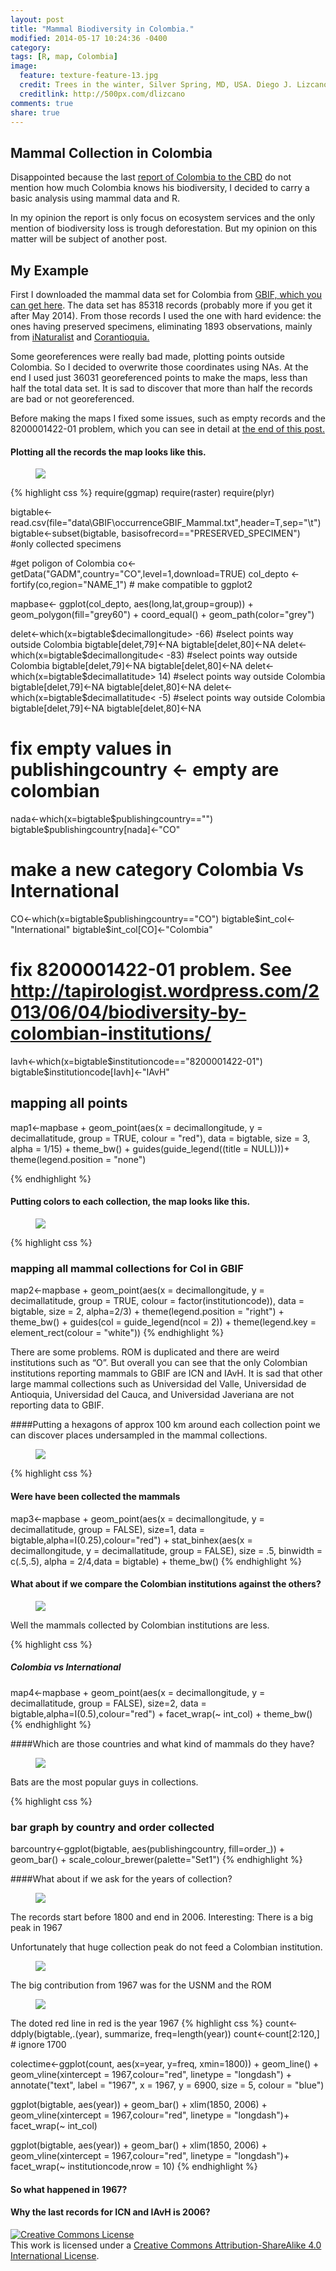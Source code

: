 ```yaml
---
layout: post
title: "Mammal Biodiversity in Colombia."
modified: 2014-05-17 10:24:36 -0400
category:
tags: [R, map, Colombia]
image:
  feature: texture-feature-13.jpg
  credit: Trees in the winter, Silver Spring, MD, USA. Diego J. Lizcano
  creditlink: http://500px.com/dlizcano
comments: true
share: true
---
```


## Mammal Collection in Colombia

Disappointed because the last [report of Colombia to the CBD](http://www.pnud.org.co/sitio.shtml?apc=i1-----&x=75608#.U3b1wfldV8G) do not mention how much Colombia knows his biodiversity, I decided to carry a basic analysis using mammal data and R. 

In my opinion the report is only focus on ecosystem services and the only mention of biodiversity loss is trough deforestation. But my opinion on this matter will be subject of another post.

## My Example

First I downloaded the mammal data set for Colombia from [GBIF, which you can get here](http://www.gbif.org/occurrence/search?TAXON_KEY=359&COUNTRY=CO).
The data set has 85318 records (probably more if you get it after May 2014). From those records I used the one with hard evidence: the ones having preserved specimens, eliminating 1893 observations, mainly from [iNaturalist](http://www.inaturalist.org/) and [Corantioquia.](http://www.corantioquia.gov.co/) 

Some georeferences were really bad made, plotting points outside Colombia. So I decided to overwrite those coordinates using NAs. At the end I used just 36031 georeferenced points to make the maps, less than half the total data set.  It is sad to discover that more than half the records are bad or not georeferenced.

Before making the maps I fixed some issues, such as empty records and the 8200001422-01 problem, which you can see in detail at [the end of this post.](http://tapirologist.wordpress.com/2013/06/04/biodiversity-by-colombian-institutions/)


#### Plotting all the records the map looks like this. 
<figure>
	<img src="/images/mammal/map1.png">
</figure>

{% highlight css %}
require(ggmap)
require(raster)
require(plyr)

bigtable<-read.csv(file="data\\GBIF\\occurrenceGBIF_Mammal.txt",header=T,sep="\t")
bigtable<-subset(bigtable, basisofrecord=="PRESERVED_SPECIMEN") #only collected specimens

#get poligon of Colombia
co<-getData("GADM",country="CO",level=1,download=TRUE)
col_depto <- fortify(co,region="NAME_1") # make compatible to ggplot2

mapbase<- ggplot(col_depto, aes(long,lat,group=group)) + 
	geom_polygon(fill="grey60") + coord_equal() +
	geom_path(color="grey") 

delet<-which(x=bigtable$decimallongitude> -66) #select points way outside Colombia
bigtable[delet,79]<-NA
bigtable[delet,80]<-NA
delet<-which(x=bigtable$decimallongitude< -83) #select points way outside Colombia
bigtable[delet,79]<-NA
bigtable[delet,80]<-NA
delet<-which(x=bigtable$decimallatitude> 14) #select points way outside Colombia
bigtable[delet,79]<-NA
bigtable[delet,80]<-NA
delet<-which(x=bigtable$decimallatitude< -5) #select points way outside Colombia
bigtable[delet,79]<-NA
bigtable[delet,80]<-NA

# fix empty values in publishingcountry <- empty are colombian
nada<-which(x=bigtable$publishingcountry=="")
bigtable$publishingcountry[nada]<-"CO"
# make a new category Colombia Vs International
CO<-which(x=bigtable$publishingcountry=="CO")
bigtable$int_col<-"International"
bigtable$int_col[CO]<-"Colombia"
# fix 8200001422-01 problem. See http://tapirologist.wordpress.com/2013/06/04/biodiversity-by-colombian-institutions/
Iavh<-which(x=bigtable$institutioncode=="8200001422-01") 
bigtable$institutioncode[Iavh]<-"IAvH"

## mapping all points
map1<-mapbase + geom_point(aes(x = decimallongitude, y = decimallatitude, group = TRUE,
                      colour = "red"), 
                      data = bigtable, size = 3,
                      alpha = 1/15) +
                      theme_bw() + guides(guide_legend((title = NULL)))+
                      theme(legend.position = "none")

  {% endhighlight %}

#### Putting colors to each collection, the map looks like this.  
<figure>
	<a href="/images/mammal/map2.png"><img src="/images/mammal/map2.png"></a>
</figure>
    
{% highlight css %}
### mapping all mammal collections for Col in GBIF
map2<-mapbase + geom_point(aes(x = decimallongitude, y = decimallatitude, group = TRUE,
                          colour = factor(institutioncode)), 
                          data = bigtable, size = 2,
                          alpha=2/3) + 
  theme(legend.position = "right") + 
  theme_bw() + guides(col = guide_legend(ncol = 2)) +
  theme(legend.key = element_rect(colour = "white"))
  {% endhighlight %}

There are some problems. ROM is duplicated and there are weird institutions such as “O”. But overall you can see that the only Colombian institutions reporting mammals to GBIF are ICN and IAvH. It is sad that other large mammal collections such as Universidad del Valle, Universidad de Antioquia, Universidad del Cauca, and Universidad Javeriana are not reporting data to GBIF.
  
####Putting a hexagons of approx 100 km around each collection point we can discover places undersampled in the mammal collections.
<figure>
	<a href="/images/mammal/map3.png"><img src="/images/mammal/map3.png"></a>
</figure>

{% highlight css %}
#### Were have been collected the mammals 
map3<-mapbase + geom_point(aes(x = decimallongitude, y = decimallatitude, group = FALSE), size=1, 
                           data = bigtable,alpha=I(0.25),colour="red") + 
  stat_binhex(aes(x = decimallongitude, y = decimallatitude, group = FALSE),
              size = .5, binwidth = c(.5,.5), alpha = 2/4,data = bigtable) + theme_bw() 
  {% endhighlight %}

#### What about if we compare the Colombian institutions against the others?	              
<figure>
	<a href="/images/mammal/map4.png"><img src="/images/mammal/map4.png"></a>
</figure>

Well the mammals collected by Colombian institutions are less.

{% highlight css %}
##### Colombia vs International
map4<-mapbase + geom_point(aes(x = decimallongitude, y = decimallatitude, group = FALSE), size=2, 
                           data = bigtable,alpha=I(0.5),colour="red") + 
                          facet_wrap(~ int_col) + theme_bw()
  {% endhighlight %}

####Which are those countries and what kind of mammals do they have? 
<figure>
	<a href="/images/mammal/bar1.png"><img src="/images/mammal/bar1.png"></a>
</figure>
Bats are the most popular guys in collections. 

{% highlight css %}
### bar graph by country and order collected
barcountry<-ggplot(bigtable, aes(publishingcountry, fill=order_)) + 
  geom_bar() + scale_colour_brewer(palette="Set1")
  {% endhighlight %}
  
####What about if we ask for the years of collection?
<figure>
	<a href="/images/mammal/mammalpeak.png"><img src="/images/mammal/mammalpeak.png"></a>
</figure>
The records start before 1800 and end in 2006. Interesting: There is a big peak in 1967

Unfortunately that huge collection peak do not feed a Colombian institution. 
<figure>
	<a href="/images/mammal/bar2.png"><img src="/images/mammal/bar2.png"></a>
</figure>
The big contribution from 1967 was for the USNM and the ROM 
<figure>
	<a href="/images/mammal/all_yr.jpg"><img src="/images/mammal/all_yr.jpg"></a>
</figure>
The doted red line in red is the year 1967
{% highlight css %}
count<-ddply(bigtable,.(year), summarize, freq=length(year))
count<-count[2:120,] # ignore 1700

colectime<-ggplot(count, aes(x=year, y=freq, xmin=1800)) + geom_line() + 
  geom_vline(xintercept = 1967,colour="red", linetype = "longdash") + 
  annotate("text", label = "1967", x = 1967, y = 6900, size = 5, colour = "blue")

ggplot(bigtable, aes(year)) + geom_bar() + xlim(1850, 2006) + 
  geom_vline(xintercept = 1967,colour="red", linetype = "longdash")+
  facet_wrap(~ int_col)

ggplot(bigtable, aes(year)) + geom_bar() + xlim(1850, 2006) + 
  geom_vline(xintercept = 1967,colour="red", linetype = "longdash")+
  facet_wrap(~ institutioncode,nrow = 10)
  {% endhighlight %}

#### So what happened in 1967?

#### Why the last records for ICN and IAvH is 2006? 

<a rel="license" href="http://creativecommons.org/licenses/by-sa/4.0/"><img alt="Creative Commons License" style="border-width:0" src="http://i.creativecommons.org/l/by-sa/4.0/88x31.png" /></a><br />This work is licensed under a <a rel="license" href="http://creativecommons.org/licenses/by-sa/4.0/">Creative Commons Attribution-ShareAlike 4.0 International License</a>.
